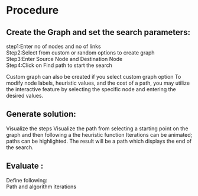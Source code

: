 # Procedure

## Create the Graph and set the search parameters:
step1:Enter no of nodes and no of links \
Step2:Select from custom or random options to create graph \
Step3:Enter Source Node and Destination Node \
Step4:Click on Find path to start the search 

Custom graph can also be created if you select custom graph option 
To modify node labels, heuristic values, and the cost of a path,
you may utilize the interactive feature by selecting the specific node and entering the desired values. 

## Generate solution:
Visualize the steps 
Visualize the path from selecting a starting point on the graph and then following a the heuristic function
Iterations can be animated; paths can be highlighted.
The result will be a path which displays the end of the search.

## Evaluate :
Define following:	
Path and algorithm iterations

